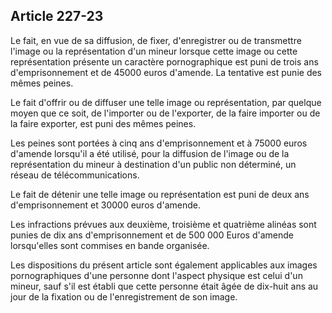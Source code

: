 Article 227-23
----
Le fait, en vue de sa diffusion, de fixer, d'enregistrer ou de transmettre
l'image ou la représentation d'un mineur lorsque cette image ou cette
représentation présente un caractère pornographique est puni de trois ans
d'emprisonnement et de 45000 euros d'amende. La tentative est punie des mêmes
peines.

Le fait d'offrir ou de diffuser une telle image ou représentation, par quelque
moyen que ce soit, de l'importer ou de l'exporter, de la faire importer ou de la
faire exporter, est puni des mêmes peines.

Les peines sont portées à cinq ans d'emprisonnement et à 75000 euros d'amende
lorsqu'il a été utilisé, pour la diffusion de l'image ou de la représentation du
mineur à destination d'un public non déterminé, un réseau de télécommunications.

Le fait de détenir une telle image ou représentation est puni de deux ans
d'emprisonnement et 30000 euros d'amende.

Les infractions prévues aux deuxième, troisième et quatrième alinéas sont punies
de dix ans d'emprisonnement et de 500 000 Euros d'amende lorsqu'elles sont
commises en bande organisée.

Les dispositions du présent article sont également applicables aux images
pornographiques d'une personne dont l'aspect physique est celui d'un mineur,
sauf s'il est établi que cette personne était âgée de dix-huit ans au jour de la
fixation ou de l'enregistrement de son image.
